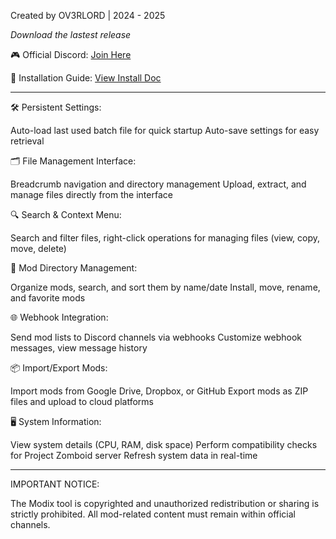 Created by OV3RLORD | 2024 - 2025

*Download the lastest release*

🎮 Official Discord: [Join Here](https://discord.gg/EwWZUSR9tM)

📄 Installation Guide: [View Install Doc](http://45.10.161.92:5050/installation)

----------------------------------------------------------------------------------

🛠️ Persistent Settings:

Auto-load last used batch file for quick startup
Auto-save settings for easy retrieval

🗂️ File Management Interface:

Breadcrumb navigation and directory management
Upload, extract, and manage files directly from the interface

🔍 Search & Context Menu:

Search and filter files, right-click operations for managing files (view, copy, move, delete)

📂 Mod Directory Management:

Organize mods, search, and sort them by name/date
Install, move, rename, and favorite mods

🌐 Webhook Integration:

Send mod lists to Discord channels via webhooks
Customize webhook messages, view message history

📦 Import/Export Mods:

Import mods from Google Drive, Dropbox, or GitHub
Export mods as ZIP files and upload to cloud platforms

🖥️ System Information:

View system details (CPU, RAM, disk space)
Perform compatibility checks for Project Zomboid server
Refresh system data in real-time

----------------------------------------------------------------------------------

IMPORTANT NOTICE:

The Modix tool is copyrighted and unauthorized redistribution or sharing is strictly prohibited. All mod-related content must remain within official channels.
